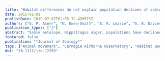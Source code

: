 ```yaml
---
title: "Habitat differences do not explain population declines of sable antelope in an African savanna"
date: 2015-01-01
publishDate: 2019-07-02T01:05:32.490575Z
authors: ["G. P. Asner", "N. Owen-Smith", "S. R. Loarie", "A. B. Davies", "E. Le Roux", "S. R. Levick"]
publication_types: ["2"]
abstract: "Sable antelope, Hippotragus niger, populations have declined substantially in Kruger National Park, South Africa despite large-area protection from land use and poaching. Since Africa's large mammal populations are restricted to protected areas, understanding how to manage parks for biological diversity is critically important to the sustainability of faunal populations into the future. To better understand the drivers of sable decline, we analyzed landscapes where herds persist in the Pretoriuskop region of Kruger - identified by GPS collar telemetry data from eight individuals in five herds remaining in this area, and compared them to landscapes where sable herds have recently disappeared. We mapped these landscapes with satellite-based spectral data on vegetation greenness and fire frequency and Carnegie Airborne Observatory LiDAR (Light Detection and Ranging) data on 3-D vegetation structure. Within their home ranges, sable herds consistently selected areas with high fire frequency, high tree cover and low shrub cover. However, there were no consistent differences in habitat features between the home ranges of current sable herds and areas formerly supporting herds. Locally deteriorating habitat conditions were therefore not responsible for the decline in sables in this region of the park. Our study also illustrates how multi-sensor, 3-D mapping of ecosystems provides a means to assess causes and consequences of changing animal habitats over time."
featured: false
publication: "*Journal of Zoology*"
tags: ["Animal movement", "Carnegie Airborne Observatory", "Habitat use", "Kruger National Park", "LiDAR", "Savanna ecology", "Vegetation structure"]
doi: "10.1111/jzo.12269"
---
```


